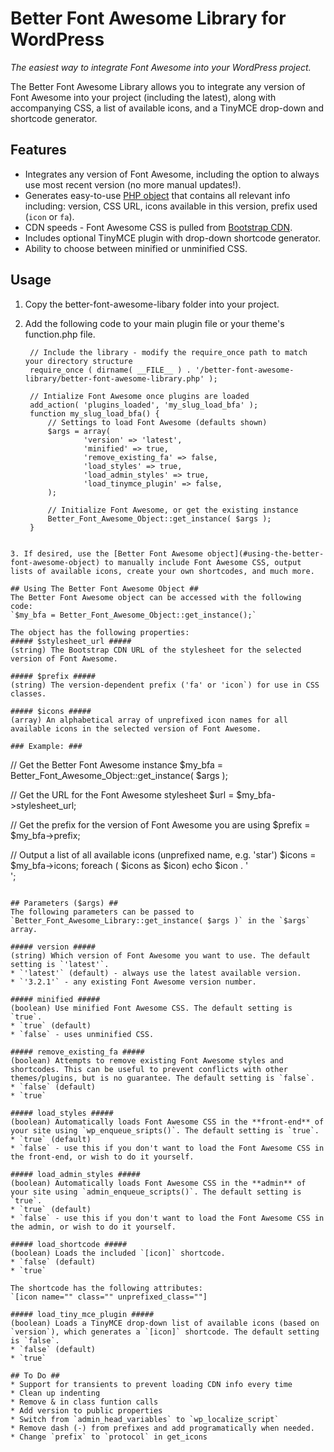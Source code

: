 Better Font Awesome Library for WordPress
===========================

*The easiest way to integrate Font Awesome into your WordPress project.*

The Better Font Awesome Library allows you to integrate any version of Font Awesome into your project (including the latest), along with accompanying CSS, a list of available icons, and a TinyMCE drop-down and shortcode generator.

## Features ##
* Integrates any version of Font Awesome, including the option to always use most recent version (no more manual updates!).
* Generates easy-to-use [PHP object](#using-the-better-font-awesome-object) that contains all relevant info including: version, CSS URL, icons available in this version, prefix used (`icon` or `fa`).
* CDN speeds - Font Awesome CSS is pulled from [Bootstrap CDN](http://www.bootstrapcdn.com/#fontawesome_tab).
* Includes optional TinyMCE plugin with drop-down shortcode generator.
* Ability to choose between minified or unminified CSS.

## Usage ##
1. Copy the better-font-awesome-libary folder into your project.

2. Add the following code to your main plugin file or your theme's function.php file.
   ```
	// Include the library - modify the require_once path to match your directory structure
	require_once ( dirname( __FILE__ ) . '/better-font-awesome-library/better-font-awesome-library.php' );	

	// Intialize Font Awesome once plugins are loaded
	add_action( 'plugins_loaded', 'my_slug_load_bfa' );
	function my_slug_load_bfa() {
		// Settings to load Font Awesome (defaults shown)
		$args = array(
				'version' => 'latest',
				'minified' => true,
				'remove_existing_fa' => false,
				'load_styles' => true,
				'load_admin_styles' => true,
				'load_tinymce_plugin' => false,
		);
		
		// Initialize Font Awesome, or get the existing instance
		Better_Font_Awesome_Object::get_instance( $args );
	}
```

3. If desired, use the [Better Font Awesome object](#using-the-better-font-awesome-object) to manually include Font Awesome CSS, output lists of available icons, create your own shortcodes, and much more.

## Using The Better Font Awesome Object ##
The Better Font Awesome object can be accessed with the following code:  
`$my_bfa = Better_Font_Awesome_Object::get_instance();`

The object has the following properties:
##### $stylesheet_url #####
(string) The Bootstrap CDN URL of the stylesheet for the selected version of Font Awesome.

##### $prefix #####
(string) The version-dependent prefix ('fa' or 'icon`) for use in CSS classes.

##### $icons #####
(array) An alphabetical array of unprefixed icon names for all available icons in the selected version of Font Awesome.

### Example: ###
```
// Get the Better Font Awesome instance
$my_bfa = Better_Font_Awesome_Object::get_instance( $args );

// Get the URL for the Font Awesome stylesheet
$url = $my_bfa->stylesheet_url;

// Get the prefix for the version of Font Awesome you are using
$prefix = $my_bfa->prefix;

// Output a list of all available icons (unprefixed name, e.g. 'star')
$icons = $my_bfa->icons;
foreach ( $icons as $icon)
	echo $icon . '<br />';
```

## Parameters ($args) ##
The following parameters can be passed to `Better_Font_Awesome_Library::get_instance( $args )` in the `$args` array.

##### version #####
(string) Which version of Font Awesome you want to use. The default setting is `'latest'`.
* `'latest'` (default) - always use the latest available version.
* `'3.2.1'` - any existing Font Awesome version number.

##### minified #####
(boolean) Use minified Font Awesome CSS. The default setting is `true`.
* `true` (default)
* `false` - uses unminified CSS.

##### remove_existing_fa #####
(boolean) Attempts to remove existing Font Awesome styles and shortcodes. This can be useful to prevent conflicts with other themes/plugins, but is no guarantee. The default setting is `false`.
* `false` (default)
* `true`

##### load_styles #####
(boolean) Automatically loads Font Awesome CSS in the **front-end** of your site using `wp_enqueue_sripts()`. The default setting is `true`.
* `true` (default)
* `false` - use this if you don't want to load the Font Awesome CSS in the front-end, or wish to do it yourself.

##### load_admin_styles #####
(boolean) Automatically loads Font Awesome CSS in the **admin** of your site using `admin_enqueue_scripts()`. The default setting is `true`.
* `true` (default)
* `false` - use this if you don't want to load the Font Awesome CSS in the admin, or wish to do it yourself.

##### load_shortcode #####
(boolean) Loads the included `[icon]` shortcode.
* `false` (default)
* `true`

The shortcode has the following attributes:
`[icon name="" class="" unprefixed_class=""]

##### load_tiny_mce_plugin #####
(boolean) Loads a TinyMCE drop-down list of available icons (based on `version`), which generates a `[icon]` shortcode. The default setting is `false`.
* `false` (default)
* `true`

## To Do ##
* Support for transients to prevent loading CDN info every time
* Clean up indenting
* Remove & in class funtion calls
* Add version to public properties
* Switch from `admin_head_variables` to `wp_localize_script`
* Remove dash (-) from prefixes and add programatically when needed.
* Change `prefix` to `protocol` in get_icons
